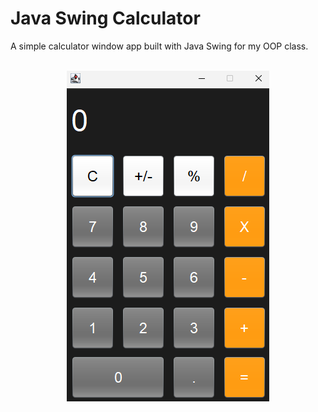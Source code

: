 # Java Swing Calculator

A simple calculator window app built with Java Swing for my OOP class.

<br/>

<div align="center">
  <img src="/etc/app.png" />
<div>
